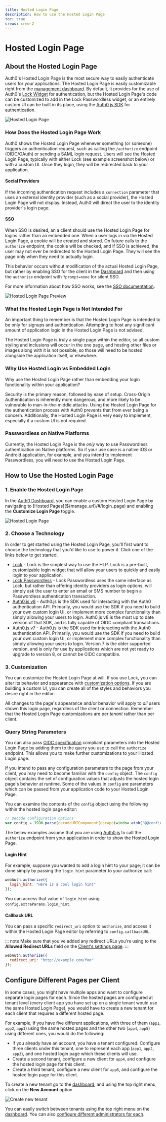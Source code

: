 ```yaml
---
title: Hosted Login Page
description: How to use the Hosted Login Page
toc: true
crews: crew-2
---
```

# Hosted Login Page

## About the Hosted Login Page

Auth0's Hosted Login Page is the most secure way to easily authenticate users for your applications. The Hosted Login Page is easily customizable right from the [management dashboard](${manage_url}). By default, it provides for the use of Auth0's [Lock Widget](/libraries/lock) for authentication, but the Hosted Login Page's code can be customized to add in the Lock Passwordless widget, or an entirely custom UI can be built in its place, using the [Auth0.js SDK](/libraries/auth0js) for authentication.

![Hosted Login Page](/media/articles/hosted-pages/hlp-lock.png)

### How Does the Hosted Login Page Work

Auth0 shows the Hosted Login Page whenever something (or someone) triggers an authentication request, such as calling the `/authorize` endpoint (OIDC/OAuth) or sending a SAML login request. Users will see the Hosted Login Page, typically with either Lock (see example screenshot below) or with a custom UI. Once they login, they will be redirected back to your application.

#### Social Providers

If the incoming authentication request includes a `connection` parameter that uses an external identity provider (such as a social provider), the Hosted Login Page will not display. Instead, Auth0 will direct the user to the identity provider's login page.

#### SSO

When SSO is desired, an a client should use the Hosted Login Page for logins rather than an embedded one. When a user logs in via the Hosted Login Page, a cookie will be created and stored. On future calls to the `authorize` endpoint, the cookie will be checked, and if SSO is achieved, the user may not ever be redirected to the Hosted Login Page. They will see the page only when they need to actually login. 

This behavior occurs without modification of the actual Hosted Login Page, but rather by enabling SSO for the client in the [Dashboard](${manage_url}) and then using the `authorize` endpoint with `?prompt=none` for silent SSO.

For more information about how SSO works, see the [SSO documentation](/sso).

![Hosted Login Page Preview](/media/articles/hosted-pages/hlp-preview-lock.png)

### What the Hosted Login Page is Not Intended For

An important thing to remember is that the Hosted Login Page is intended to be only for signups and authentication. Attempting to host any significant amount of application logic in the Hosted Login Page is not advised.

The Hosted Login Page is truly a single page within the editor, so all custom styling and inclusions will occur in the one page, and hosting other files or images along with it is not possible, so those will need to be hosted alongside the application itself, or elsewhere.

### Why Use Hosted Login vs Embedded Login

Why use the Hosted Login Page rather than embedding your login functionality within your application?

Security is the primary reason, followed by ease of setup. Cross-Origin Authentication is inherently more dangerous, and more likely to be vulnerable to man-in-the-middle attacks. Using the Hosted Login Page for the authentication process with Auth0 prevents that from ever being a concern. Additionally, the Hosted Login Page is very easy to implement, especially if a custom UI is not required.

### Passwordless on Native Platforms

Currently, the Hosted Login Page is the _only_ way to use Passwordless authentication on Native platforms. So if your use case is a native iOS or Android application, for example, and you intend to implement Passwordless, you will need to use the Hosted Login Page.

## How to Use the Hosted Login Page

### 1. Enable the Hosted Login Page

In the [Auth0 Dashboard](${manage_url}), you can enable a custom Hosted Login Page by navigating to [Hosted Pages](${manage_url}/#/login_page) and enabling the **Customize Login Page** toggle.

![Hosted Login Page](/media/articles/hosted-pages/login.png)

### 2. Choose a Technology

In order to get started using the Hosted Login Page, you'll first want to choose the technology that you'd like to use to power it. Click one of the links below to get started.

- [Lock](/hosted-pages/login/lock) - Lock is the simplest way to use the HLP. Lock is a pre-built, customizable login widget that will allow your users to quickly and easily login to your application.
- [Lock Passwordless](/hosted-pages/login/lock-passwordless) - Lock Passwordless uses the same interface as Lock, but rather than offering identity providers as login options, will simply ask the user to enter an email or SMS number to begin a Passwordless authentication transaction.
- [Auth0.js v8](/hosted-pages/login/auth0js/v8) - Auth0.js is the SDK used for interacting with the Auth0 authentication API. Primarily, you would use the SDK if you need to build your own custom login UI, or implement more complex functionality than simply allowing your users to login. Auth0.js v8 is the most up to date version of that SDK, and is fully capable of OIDC compliant transactions.
- [Auth0.js v7](/hosted-pages/login/auth0js/v7) - Auth0.js is the SDK used for interacting with the Auth0 authentication API. Primarily, you would use the SDK if you need to build your own custom login UI, or implement more complex functionality than simply allowing your users to login. Version 7 is the older supported version, and is only for use by applications which are not yet ready to upgrade to version 8, or cannot be OIDC compatible.

### 3. Customization

You can customize the Hosted Login Page at will. If you use Lock, you can alter its behavior and appearance with [customization options](/libraries/lock/v10/customization). If you are building a custom UI, you can create all of the styles and behaviors you desire right in the editor.

All changes to the page's appearance and/or behavior will apply to *all* users shown this login page, regardless of the client or connection. Remember that the Hosted Login Page customizations are per _tenant_ rather than per client.

### Query String Parameters

You can also pass [OIDC specification](http://openid.net/specs/openid-connect-core-1_0.html#AuthRequest) compliant parameters into the Hosted Login Page by adding them to the query you use to call the `authorize` endpoint. This allows you to make further customizations to your Hosted Login page. 

If you intend to pass any configuration parameters to the page from your client, you may need to become familiar with the `config` object. The `config` object contains the set of configuration values that adjusts the hosted login page's behavior at runtime. Some of the values in `config` are parameters which can be passed from your application code to your Hosted Login Page.

You can examine the contents of the `config` object using the following within the hosted login page editor:

```js
// Decode configuration options
var config = JSON.parse(decodeURIComponent(escape(window.atob('@@config@@'))));
```

The below examples assume that you are using [Auth0.js](/libraries/auth0js/v8) to call the `authorize` endpoint from your application in order to show the Hosted Login Page.

#### Login Hint

For example, suppose you wanted to add a login hint to your page; it can be done simply by passing the `login_hint` parameter to your authorize call:

```js
webAuth.authorize({
  login_hint: "Here is a cool login hint"
});
```

You can access that value of `login_hint` using `config.extraParams.login_hint`.

#### Callback URL

You can pass a specific `redirect_uri` option to `authorize`, and access it within the Hosted Login Page editor by referring to `config.callbackURL`.

::: note
Make sure that you've added any redirect URLs you're using to the **Allowed Redirect URLs** field on the [Client's settings page](${manage_url}/#/clients/${account.clientId}/settings).
:::

```js
webAuth.authorize({
  redirect_uri: "http://example.com/foo"
});
```

## Configure Different Pages per Client

In some cases, you might have multiple apps and want to configure separate login pages for each. Since the hosted pages are configured at tenant level (every client app you have set up on a single tenant would use the same Hosted Login Page), you would have to create a new tenant for each client that requires a different hosted page.

For example, if you have five different applications, with three of them (`app1`, `app2`, `app3`) using the same hosted pages and the other two (`app4`, `app5`) using different ones, you would do the following:

- If you already have an account, you have a tenant configured. Configure three clients under this tenant, one to represent each app (`app1`, `app2`, `app3`), and one hosted login page  which these clients will use.
- Create a second tenant, configure a new client for `app4`, and configure the hosted login page for this client.
- Create a third tenant, configure a new client for `app5`, and configure the hosted login page for this client.

To create a new tenant go to the [dashboard](${manage_url}), and using the top right menu, click on the __New Account__ option.

![Create new tenant](/media/articles/hosted-pages/create-new-tenant.png)

You can easily switch between tenants using the top right menu on the [dashboard](${manage_url}). You can also [configure different administrators for each](/tutorials/manage-dashboard-admins).
